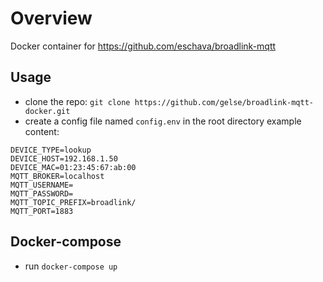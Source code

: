 # Overview
Docker container for https://github.com/eschava/broadlink-mqtt

## Usage
- clone the repo:
`git clone https://github.com/gelse/broadlink-mqtt-docker.git`
- create a config file named `config.env` in the root directory
example content:
```
DEVICE_TYPE=lookup
DEVICE_HOST=192.168.1.50
DEVICE_MAC=01:23:45:67:ab:00
MQTT_BROKER=localhost
MQTT_USERNAME=
MQTT_PASSWORD=
MQTT_TOPIC_PREFIX=broadlink/
MQTT_PORT=1883
```

## Docker-compose
- run `docker-compose up`

